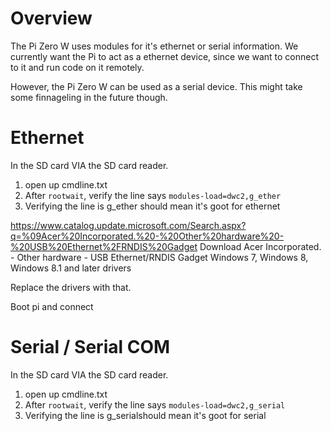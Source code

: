 # Overview
The Pi Zero W uses modules for it's ethernet or serial information. We currently want the Pi to act as a ethernet device, since we want to connect to it and run code on it remotely.

However, the Pi Zero W can be used as a serial device. This might take some finnageling in the future though.

# Ethernet
In the SD card VIA the SD card reader.
1. open up cmdline.txt
2. After `rootwait`, verify the line says `modules-load=dwc2,g_ether`
3. Verifying the line is g_ether should mean it's goot for ethernet

https://www.catalog.update.microsoft.com/Search.aspx?q=%09Acer%20Incorporated.%20-%20Other%20hardware%20-%20USB%20Ethernet%2FRNDIS%20Gadget
Download Acer Incorporated. - Other hardware - USB Ethernet/RNDIS Gadget	Windows 7, Windows 8, Windows 8.1 and later drivers

Replace the drivers with that.

Boot pi and connect

# Serial / Serial COM
In the SD card VIA the SD card reader.
1. open up cmdline.txt
2. After `rootwait`, verify the line says `modules-load=dwc2,g_serial`
3. Verifying the line is g_serialshould mean it's goot for serial